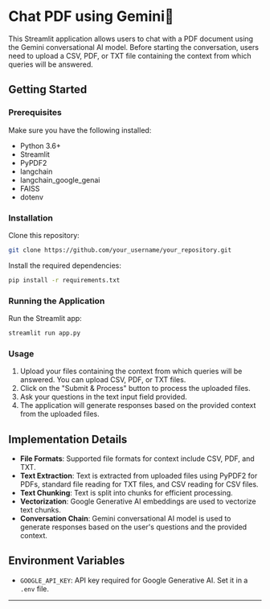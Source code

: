

# Chat PDF using Gemini💁

This Streamlit application allows users to chat with a PDF document using the Gemini conversational AI model. Before starting the conversation, users need to upload a CSV, PDF, or TXT file containing the context from which queries will be answered.

## Getting Started

### Prerequisites

Make sure you have the following installed:

- Python 3.6+
- Streamlit
- PyPDF2
- langchain
- langchain_google_genai
- FAISS
- dotenv

### Installation

Clone this repository:

```bash
git clone https://github.com/your_username/your_repository.git
```

Install the required dependencies:

```bash
pip install -r requirements.txt
```

### Running the Application

Run the Streamlit app:

```bash
streamlit run app.py
```

### Usage

1. Upload your files containing the context from which queries will be answered. You can upload CSV, PDF, or TXT files.
2. Click on the "Submit & Process" button to process the uploaded files.
3. Ask your questions in the text input field provided.
4. The application will generate responses based on the provided context from the uploaded files.

## Implementation Details

- **File Formats**: Supported file formats for context include CSV, PDF, and TXT.
- **Text Extraction**: Text is extracted from uploaded files using PyPDF2 for PDFs, standard file reading for TXT files, and CSV reading for CSV files.
- **Text Chunking**: Text is split into chunks for efficient processing.
- **Vectorization**: Google Generative AI embeddings are used to vectorize text chunks.
- **Conversation Chain**: Gemini conversational AI model is used to generate responses based on the user's questions and the provided context.

## Environment Variables

- `GOOGLE_API_KEY`: API key required for Google Generative AI. Set it in a `.env` file.

---
